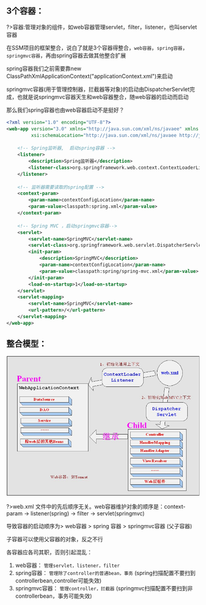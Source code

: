 ## 3个容器：

?>容器:管理对象的组件，如web容器管理servlet，filter，listener，也叫servlet容器

在SSM项目的框架整合，说白了就是3个容器得整合，`web容器`，`spring容器`，`springmvc容器`，再由spring容器去做其他整合扩展

spring容器我们之前需要靠new ClassPathXmlApplicationContext("applicationContext.xml")来启动

springmvc容器(用于管理控制器，拦截器等对象)的启动由DispatcherServlet完成，也就是说springmvc容器天生和web容器整合，随web容器的启动而启动

那么我们spring容器也由web容器启动不是挺好？

```xml
<?xml version="1.0" encoding="UTF-8"?>
<web-app version="3.0" xmlns="http://java.sun.com/xml/ns/javaee" xmlns:xsi="http://www.w3.org/2001/XMLSchema-instance"
         xsi:schemaLocation="http://java.sun.com/xml/ns/javaee http://java.sun.com/xml/ns/javaee/web-app_3_0.xsd">

    <!-- Spring监听器,  启动spring容器 -->
    <listener>
        <description>Spring监听器</description>
        <listener-class>org.springframework.web.context.ContextLoaderListener</listener-class>
    </listener>

    <!-- 监听器需要读取的spring配置 -->
    <context-param>
        <param-name>contextConfigLocation</param-name>
        <param-value>classpath:spring.xml</param-value>
    </context-param>

    <!-- Spring MVC ，启动springmvc容器-->
    <servlet>
        <servlet-name>SpringMVC</servlet-name>
        <servlet-class>org.springframework.web.servlet.DispatcherServlet</servlet-class>
        <init-param>
            <description>SpringMVC</description>
            <param-name>contextConfigLocation</param-name>
            <param-value>classpath:spring/spring-mvc.xml</param-value>
        </init-param>
        <load-on-startup>1</load-on-startup>
    </servlet>
    <servlet-mapping>
        <servlet-name>SpringMVC</servlet-name>
        <url-pattern>/</url-pattern>
    </servlet-mapping>
</web-app>
```

## 整合模型：

![](img/启动流程.png)

?>web.xml 文件中的先后顺序无关。web容器维护对象的顺序是：context-param -> listener(spring) -> filter -> servlet(springmvc) 

导致容器的启动顺序为> web容器 > spring 容器 > springmvc容器  (父子容器)

子容器可以使用父容器的对象，反之不行


各容器应各司其职，否则引起混乱：
1. web容器：        `管理servlet，listener，filter`
2. spring容器：     `管理除了controller的普通bean，事务`   (spring扫描配置不要扫到controllerbean,controller可能失效)
3. springmvc容器：  `管理controller，拦截器`             (springmvc扫描配置不要扫到非controllerbean，事务可能失效)

